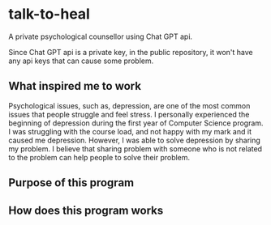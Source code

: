 # talk-to-heal
A private psychological counsellor using Chat GPT api.

Since Chat GPT api is a private key, in the public repository, it won't have any api keys that can cause some problem.

What inspired me to work
------------------------
Psychological issues, such as, depression, are one of the most common issues that people struggle and feel stress. 
I personally experienced the beginning of depression during the first year of Computer Science program. 
I was struggling with the course load, and not happy with my mark and it caused me depression.
However, I was able to solve depression by sharing my problem.
I believe that sharing problem with someone who is not related to the problem can help people to solve their problem.

Purpose of this program
-----------------------


How does this program works
---------------------------
